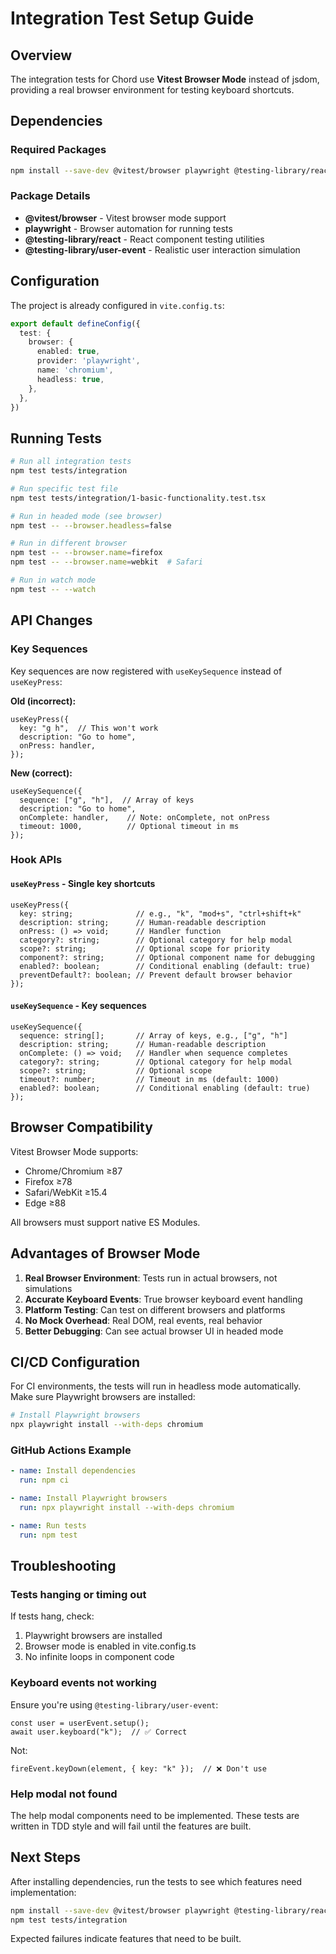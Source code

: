 # Integration Test Setup Guide

## Overview

The integration tests for Chord use **Vitest Browser Mode** instead of jsdom, providing a real browser environment for testing keyboard shortcuts.

## Dependencies

### Required Packages

```bash
npm install --save-dev @vitest/browser playwright @testing-library/react @testing-library/user-event
```

### Package Details

- **@vitest/browser** - Vitest browser mode support
- **playwright** - Browser automation for running tests
- **@testing-library/react** - React component testing utilities
- **@testing-library/user-event** - Realistic user interaction simulation

## Configuration

The project is already configured in `vite.config.ts`:

```typescript
export default defineConfig({
  test: {
    browser: {
      enabled: true,
      provider: 'playwright',
      name: 'chromium',
      headless: true,
    },
  },
})
```

## Running Tests

```bash
# Run all integration tests
npm test tests/integration

# Run specific test file
npm test tests/integration/1-basic-functionality.test.tsx

# Run in headed mode (see browser)
npm test -- --browser.headless=false

# Run in different browser
npm test -- --browser.name=firefox
npm test -- --browser.name=webkit  # Safari

# Run in watch mode
npm test -- --watch
```

## API Changes

### Key Sequences

Key sequences are now registered with `useKeySequence` instead of `useKeyPress`:

**Old (incorrect):**
```tsx
useKeyPress({
  key: "g h",  // This won't work
  description: "Go to home",
  onPress: handler,
});
```

**New (correct):**
```tsx
useKeySequence({
  sequence: ["g", "h"],  // Array of keys
  description: "Go to home",
  onComplete: handler,    // Note: onComplete, not onPress
  timeout: 1000,          // Optional timeout in ms
});
```

### Hook APIs

#### `useKeyPress` - Single key shortcuts

```tsx
useKeyPress({
  key: string;              // e.g., "k", "mod+s", "ctrl+shift+k"
  description: string;      // Human-readable description
  onPress: () => void;      // Handler function
  category?: string;        // Optional category for help modal
  scope?: string;           // Optional scope for priority
  component?: string;       // Optional component name for debugging
  enabled?: boolean;        // Conditional enabling (default: true)
  preventDefault?: boolean; // Prevent default browser behavior
});
```

#### `useKeySequence` - Key sequences

```tsx
useKeySequence({
  sequence: string[];       // Array of keys, e.g., ["g", "h"]
  description: string;      // Human-readable description
  onComplete: () => void;   // Handler when sequence completes
  category?: string;        // Optional category for help modal
  scope?: string;           // Optional scope
  timeout?: number;         // Timeout in ms (default: 1000)
  enabled?: boolean;        // Conditional enabling (default: true)
});
```

## Browser Compatibility

Vitest Browser Mode supports:
- Chrome/Chromium ≥87
- Firefox ≥78
- Safari/WebKit ≥15.4
- Edge ≥88

All browsers must support native ES Modules.

## Advantages of Browser Mode

1. **Real Browser Environment**: Tests run in actual browsers, not simulations
2. **Accurate Keyboard Events**: True browser keyboard event handling
3. **Platform Testing**: Can test on different browsers and platforms
4. **No Mock Overhead**: Real DOM, real events, real behavior
5. **Better Debugging**: Can see actual browser UI in headed mode

## CI/CD Configuration

For CI environments, the tests will run in headless mode automatically. Make sure Playwright browsers are installed:

```bash
# Install Playwright browsers
npx playwright install --with-deps chromium
```

### GitHub Actions Example

```yaml
- name: Install dependencies
  run: npm ci

- name: Install Playwright browsers
  run: npx playwright install --with-deps chromium

- name: Run tests
  run: npm test
```

## Troubleshooting

### Tests hanging or timing out

If tests hang, check:
1. Playwright browsers are installed
2. Browser mode is enabled in vite.config.ts
3. No infinite loops in component code

### Keyboard events not working

Ensure you're using `@testing-library/user-event`:
```tsx
const user = userEvent.setup();
await user.keyboard("k");  // ✅ Correct
```

Not:
```tsx
fireEvent.keyDown(element, { key: "k" });  // ❌ Don't use
```

### Help modal not found

The help modal components need to be implemented. These tests are written in TDD style and will fail until the features are built.

## Next Steps

After installing dependencies, run the tests to see which features need implementation:

```bash
npm install --save-dev @vitest/browser playwright @testing-library/react @testing-library/user-event
npm test tests/integration
```

Expected failures indicate features that need to be built.
